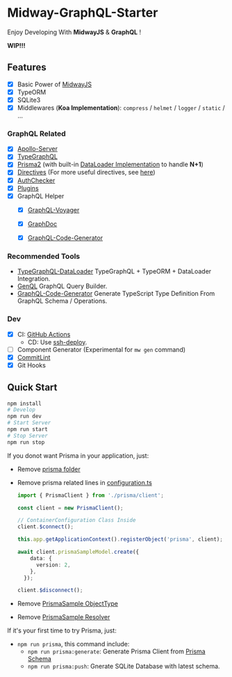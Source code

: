 # Midway-GraphQL-Starter

Enjoy Developing With **MidwayJS** & **GraphQL** !

**WIP!!!**

## Features

- [x] Basic Power of [MidwayJS](https://www.yuque.com/midwayjs/midway_v2)
- [x] TypeORM
- [x] SQLite3
- [x] Middlewares (**Koa Implementation**): `compress` / `helmet` / `logger` / `static` / ...

### GraphQL Related

- [x] [Apollo-Server](https://www.apollographql.com/docs/apollo-server/)
- [x] [TypeGraphQL](https://typegraphql.com/)
- [x] [Prisma2](https://www.prisma.io/) (with built-in [DataLoader Implementation](https://github.com/prisma/prisma/blob/master/src/packages/client/src/runtime/Dataloader.ts) to handle **N+1**)
- [x] [Directives](src/directives/string.ts) (For more useful directives, see [here](https://github.com/linbudu599/GraphQL-Explorer-Server/tree/master/server/directives))
- [x] [AuthChecker](src/utils/authChecker.ts)
- [x] [Plugins](src/plugins/complexity.ts)
- [x] GraphQL Helper
  - [x] [GraphQL-Voyager](https://github.com/APIs-guru/graphql-voyager)
  - [x] [GraphDoc](https://github.com/2fd/graphdoc)
  - [x] [GraphQL-Code-Generator](https://github.com/dotansimha/graphql-code-generator)


### Recommended Tools

- [TypeGraphQL-DataLoader](https://github.com/slaypni/type-graphql-dataloader) TypeGraphQL + TypeORM + DataLoader Integration.
- [GenQL](https://github.com/remorses/genql) GraphQL Query Builder.
- [GraphQL-Code-Generator](https://github.com/dotansimha/graphql-code-generator) Generate TypeScript Type Definition From GraphQL Schema / Operations.

### Dev

- [x] CI: [GitHub Actions](.github/workflows/server.yml)
  - CD: Use [ssh-deploy](https://github.com/easingthemes/ssh-deploy).
- [ ] Component Generator (Experimental for `mw gen` command)
- [x] [CommitLint](.commitlintrc.js)
- [x] Git Hooks

## Quick Start

```bash
npm install
# Develop
npm run dev
# Start Server
npm run start
# Stop Server
npm run stop
```

If you donot want Prisma in your application, just:

- Remove [prisma folder](src/prisma)
- Remove prisma related lines in [configuration.ts](src/configuration.ts)

  ```typescript
  import { PrismaClient } from './prisma/client';

  const client = new PrismaClient();

  // ContainerConfiguration Class Inside
  client.$connect();

  this.app.getApplicationContext().registerObject('prisma', client);

  await client.prismaSampleModel.create({
      data: {
        version: 2,
      },
    });

  client.$disconnect();
  ```

- Remove [PrismaSample ObjectType](src/graphql/prisma.type.ts)
- Remove [PrismaSample Resolver](src/resolvers/prisma.resolver.ts)

If it's your first time to try Prisma, just:

- `npm run prisma`, this command include:
  - `npm run prisma:generate`: Generate Prisma Client from [Prisma Schema](src/prisma/schema.prisma)
  - `npm run prisma:push`: Gnerate SQLite Database with latest schema.
